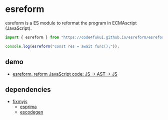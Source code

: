 # esreform

esreform is a ES module to reformat the program in ECMAscript (JavaScript).

```js
import { esreform } from "https://code4fukui.github.io/esreform/esreform.js";

console.log(esreform("const res = await func();"));
```

## demo

- [esreform, reform JavaScript code: JS → AST → JS](https://code4fukui.github.io/esreform/)

## dependencies

- [fixmyjs](https://github.com/code4fukui/fixmyjs)
    - [esprima](https://github.com/code4fukui/esprima)
    - [escodegen](https://github.com/code4fukui/escodegen)

